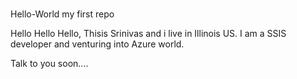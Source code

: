 # 
Hello-World my first repo


Hello Hello Hello, Thisis Srinivas and i live in Illinois US. I am a SSIS developer and venturing into Azure world.

Talk to you soon....
